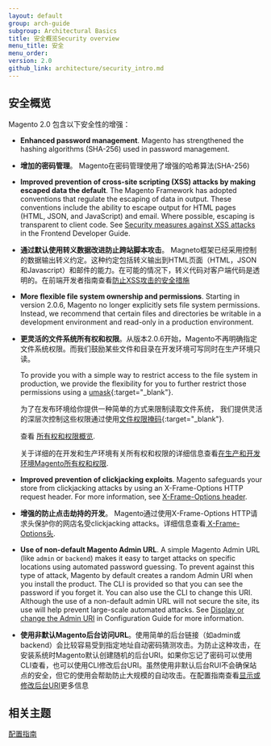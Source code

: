 ```yaml
---
layout: default
group: arch-guide
subgroup: Architectural Basics
title: 安全概览Security overview
menu_title: 安全
menu_order:
version: 2.0
github_link: architecture/security_intro.md
---
```


<h2 id="security_intro">安全概览</h2>

Magento 2.0 包含以下安全性的增强：

* <b>Enhanced password management</b>. Magento has strengthened the hashing algorithms (SHA-256) used in password management.

* <b>增加的密码管理</b>。 Magento在密码管理使用了增强的哈希算法(SHA-256)

* <b>Improved prevention of cross-site scripting (XSS) attacks by making escaped data the default</b>. The Magento Framework has adopted conventions that regulate the escaping of data in output. These conventions include the ability to escape  output for HTML pages (HTML, JSON, and JavaScript) and email. Where possible, escaping is transparent to client code. See <a href="{{page.baseurl}}frontend-dev-guide/templates/template-security.html">Security measures against XSS attacks</a> in the Frontend Developer Guide.

* <b>通过默认使用转义数据改进防止跨站脚本攻击</b>。 Magneto框架已经采用控制的数据输出转义约定。这种约定包括转义输出到HTML页面（HTML，JSON和Javascript）和邮件的能力。在可能的情况下，转义代码对客户端代码是透明的。在前端开发者指南查看<a href="{{page.baseurl}}frontend-dev-guide/templates/template-security.html">防止XSS攻击的安全措施</a>

*	<b>More flexible file system ownership and permissions</b>. Starting in version 2.0.6, Magento no longer explicitly sets file system permissions. Instead, we recommend that certain files and directories be writable in a development environment and read-only in a production environment.

* <b>更灵活的文件系统所有权和权限</b>。从版本2.0.6开始，Magento不再明确指定文件系统权限。而我们鼓励某些文件和目录在开发环境可写同时在生产环境只读。

	To provide you with a simple way to restrict access to the file system in production, we provide the flexibility for you to further restrict those permissions using a [umask](http://www.cyberciti.biz/tips/understanding-linux-unix-umask-value-usage.html){:target="_blank"}.

	为了在发布环境给你提供一种简单的方式来限制读取文件系统， 我们提供灵活的深层次控制这些权限通过使用[文件权限掩码](http://www.cyberciti.biz/tips/understanding-linux-unix-umask-value-usage.html){:target="_blank"}.

	查看 [所有权和权限概览]({{page.baseurl}}install-gde/prereq/file-sys-perms-over.html).

	关于详细的在开发和生产环境有关所有权和权限的详细信息查看[在生产和开发环境Magento所有权和权限]({{page.baseurl}}).



* <b>Improved prevention of clickjacking exploits</b>. Magento safeguards your store from clickjacking attacks by using an X-Frame-Options HTTP request header. For more information, see <a href="{{page.baseurl}}config-guide/secy/secy-xframe.html"> X-Frame-Options header</a>.

* <b>增强的防止点击劫持的开发</b>。 Magento通过使用X-Frame-Options HTTP请求头保护你的网店名受clickjacking attacks。详细信息查看<a href="{{page.baseurl}}config-guide/secy/secy-xframe.html"> X-Frame-Options头</a>.

* <b>Use of non-default Magento Admin URL</b>. A simple Magento Admin URL (like `admin` or `backend`) makes it easy to target attacks on specific locations using automated password guessing. To prevent against this type of attack, Magento by default creates a random Admin URI when you install the product. The CLI is provided so that you can  see the password if you forget it. You can also use the CLI to change this URI.  Although the use of a non-default admin URL will not secure the site, its use will help prevent large-scale automated attacks. See <a href="{{page.baseurl}}install-gde/install/cli/install-cli-adminurl.html">Display or change the Admin URI</a> in Configuration Guide for more information.

* <b>使用非默认Magento后台访问URL</b>。使用简单的后台链接（如admin或backend）会比较容易受到指定地址自动密码猜测攻击。为防止这种攻击，在安装系统时Magento默认创建随机的后台URI。如果你忘记了密码可以使用CLI查看，也可以使用CLI修改后台URI。虽然使用非默认后台RUI不会确保站点的安全，但它的使用会帮助防止大规模的自动攻击。在配置指南查看<a href="{{page.baseurl}}install-gde/install/cli/install-cli-adminurl.html">显示或修改后台URI</a>更多信息




<h2>相关主题</h2>
<a href="{{page.baseurl}}config-guide/bk-config-guide.html">配置指南</a>
